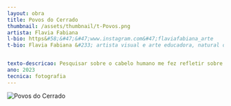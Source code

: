 ```yaml
---
layout: obra
title: Povos do Cerrado
thumbnail: /assets/thumbnail/t-Povos.png
artista: Flavia Fabiana 
l-bio: https&#58;&#47;&#47;www.instagram.com&#47;flaviafabiana_arte
t-bio: Flavia Fabiana &#233; artista visual e arte educadora, natural de Anápolis – GO. Reside e trabalha em sua cidade natal e tamb&#233;m em Goiânia – GO. Mulher branca cis, de cinquenta anos, de origem humilde. Se formou na FAV&#47;UFG &#40;Faculdade de Artes Visuais&#47;Universidade Federal de Goiás&#41;. Ao terminar a faculdade se dedicou a licenciatura em arte. Em 2015 retoma uma pesquisa há muito esquecida no campo acad&#234;mico. No ano de 2019 realiza sua primeira exposi&#231;&#227;o individual, em Anápolis. Desde ent&#227;o, segue os percursos direcionados por seus estudos. Seu trabalho art&#237;stico narra as rela&#231;&#245;es com a memória, ancestralidade, o tempo, o corpo e tamb&#233;m seus afetos. Usa como principal material de estudo, o cabelo humano. Mais que fios, mechas, cores, texturas e volumes, considera o cabelo, uma potencial paisagem orgânica, enquanto representa pessoas e as retrata em toda sua subjetividade e importância. Nas mais variadas experimenta&#231;&#245;es, t&#233;cnicas, suportes e m&#237;dias, por meio de coletas e inventariados desta materialidade, se expressa atrav&#233;s do desenho, pintura, fotografia, performances entre outros. Provocando reflex&#245;es em meio aos conceitos e ao uso subjetivo ou direto, desta materialidade preciosa repleta de simbolismos. Participa de exposi&#231;&#245;es desde 2015.


texto-descricao: Pesquisar sobre o cabelo humano me fez refletir sobre muitas de suas nuances, simbolismos, significados e desdobramentos.  Vejo o quando esta materialidade se relaciona com a ancestralidade, memória, o afeto e o corpo. Mais que fios, mechas, cores, texturas e volumes, o cabelo, se torna uma potencial paisagem orgânica, enquanto representa pessoas e as retrata em toda sua subjetividade, simplismo e importância.  E nos desdobramentos destes estudos, iniciei a s&#233;rie onde fotografo com o celular as pessoas de costas. Ao retratar uma pessoa nesta posi&#231;&#227;o, busco ampliar o conceito de retrato, n&#227;o só o rosto nos representa. Mas, nossos cabelos trazem muito de nossa ancestralidade, individualidade e identidade. Por&#233;m, esta amplitude reflete tamb&#233;m para o conceito de paisagem. Ao falar em cerrado, pensa&#45;se muito em sua paisagem &#40;fauna, flora, suas cores e texturas&#41; exuberante. O que &#233; um fato. Mas para mim, as pessoas tamb&#233;m fazem parte e complementam esta paisagem, os habitantes deste habitat t&#227;o fantástico devem se complementar e estar em harmonia.  Por isso, apresento este pol&#237;ptico de fotografias de pessoas que habitam o cerrado, intitulado “Povos do Cerrado”.  
ano: 2023
tecnica: fotografia 
---
```


  <img src="/assets/obras/Povos/1.png" alt="Povos do Cerrado" class="img-fluid d-block">
  